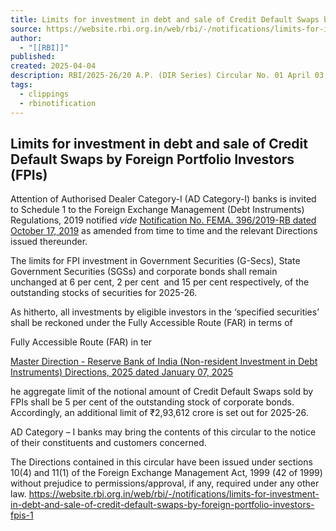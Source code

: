 ```yaml
---
title: Limits for investment in debt and sale of Credit Default Swaps by Foreign Portfolio Investors (FPIs)
source: https://website.rbi.org.in/web/rbi/-/notifications/limits-for-investment-in-debt-and-sale-of-credit-default-swaps-by-foreign-portfolio-investors-fpis-1
author:
  - "[[RBI]]"
published: 
created: 2025-04-04
description: RBI/2025-26/20 A.P. (DIR Series) Circular No. 01 April 03, 2025 To, All Authorized Persons Madam / Sir Limits for investment in debt and sale of Credit Default Swaps by Foreign Portfolio Investors (FPIs)
tags:
  - clippings
  - rbinotification
---
```

## Limits for investment in debt and sale of Credit Default Swaps by Foreign Portfolio Investors (FPIs)

Attention of Authorised Dealer Category-I (AD Category-I) banks is invited to Schedule 1 to the Foreign Exchange Management (Debt Instruments) Regulations, 2019 notified *vide* [Notification No. FEMA. 396/2019-RB dated October 17, 2019](https://website.rbi.org.in/en/web/rbi/-/notifications/foreign-exchange-management-debt-instruments-regulations-2019-12099) as amended from time to time and the relevant Directions issued thereunder.

The limits for FPI investment in Government Securities (G-Secs), State Government Securities (SGSs) and corporate bonds shall remain unchanged at 6 per cent, 2 per cent  and 15 per cent respectively, of the outstanding stocks of securities for 2025-26.

As hitherto, all investments by eligible investors in the ‘specified securities’ shall be reckoned under the Fully Accessible Route (FAR) in terms of

Fully Accessible Route (FAR) in ter

[Master Direction - Reserve Bank of India (Non-resident Investment in Debt Instruments) Directions, 2025 dated January 07, 2025](https://website.rbi.org.in/web/rbi/-/master-direction-reserve-bank-of-india-non-resident-investment-in-debt-instruments-directions-2025)

he aggregate limit of the notional amount of Credit Default Swaps sold by FPIs shall be 5 per cent of the outstanding stock of corporate bonds. Accordingly, an additional limit of ₹2,93,612 crore is set out for 2025-26.

AD Category – I banks may bring the contents of this circular to the notice of their constituents and customers concerned.

The Directions contained in this circular have been issued under sections 10(4) and 11(1) of the Foreign Exchange Management Act, 1999 (42 of 1999) without prejudice to permissions/approval, if any, required under any other law. https://website.rbi.org.in/web/rbi/-/notifications/limits-for-investment-in-debt-and-sale-of-credit-default-swaps-by-foreign-portfolio-investors-fpis-1